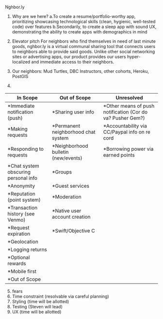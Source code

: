 Nghbor.ly

1. Why are we here?
  a.To create a resume/portfolio-worthy app, prioritizing showcasing technological skills (clean, hygienic, well-tested code) over features
  b.Secondarily, to create a sleep app with sound UX, demonstrating the ability to create apps with demographics in mind
2. Elevator pitch
  For neighbors who find themselves in need of last minute goods, nghbor.ly is a virtual communal sharing tool that connects users to neighbors able to provide said goods. Unlike other social networking sites or advertising apps, our product provides our users hyper-localized and immediate access to their neighbors.
3. Our neighbors: Mud Turtles, DBC Instructors, other cohorts, Heroku, PostGIS

4.

In Scope                               |   Out of Scope                         |  Unresolved
-------------------------------------  |  ------------------------------------  |  --------------------------------------
*Immediate notification (push)         |  *Sharing user info                    |  *Other means of push notification (Cor do va? Pusher Gem?)
*Making requests                       |  *Permanent neighborhood chat system   |  *Accountability via CC/Paypal info on  re cord
*Responding to requests                |  *Neighborhood bulletin (new/events)   |  *Borrowing power via earned points
*Chat system obscuring personal info   |  *Groups                               |
*Anonymity                             |  *Guest services                       |
*Reputation (point system)             |  *Moderation                           |
*Transaction history (see Venmo)       |  *Native user account creation         |
*Request expiration                    |  *Swift/Objective C                    |
*Geolocation                           |                                        |
*Logging returns                       |                                        |
*Optional rewards                      |                                        |
*Mobile first                          |                                        |
*Out of Scope                          |                                        |


5. fears
1. Time constraint (resolvable via careful planning)
2. Styling (time will be allotted)
3. Testing (Steven will lead)
4. UX (time will be allotted)
